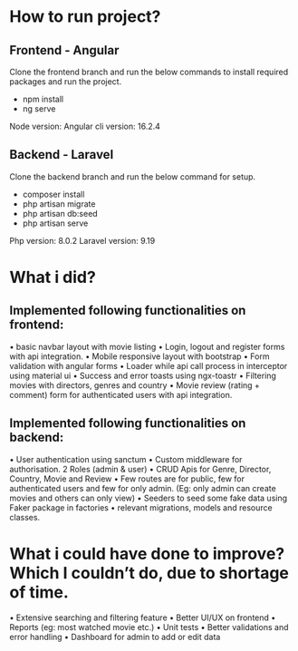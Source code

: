 
# How to run project?


## Frontend - Angular

Clone the frontend branch and run the below commands to install required packages and run the project.

* npm install
* ng serve

Node version: 
Angular cli version: 16.2.4


## Backend - Laravel

Clone the backend branch and run the below command for setup.

* composer install
* php artisan migrate
* php artisan db:seed
* php artisan serve

Php version: 8.0.2
Laravel version: 9.19


# What i did?

## Implemented following functionalities on frontend:
• basic navbar layout with movie listing
• Login, logout and register forms with api integration.
• Mobile responsive layout with bootstrap
• Form validation with angular forms
• Loader while api call process in interceptor using material ui
• Success and error toasts using ngx-toastr
• Filtering movies with directors, genres and country
• Movie review (rating + comment) form for authenticated users with api integration.

## Implemented following functionalities on backend:
• User authentication using sanctum
• Custom middleware for authorisation. 2 Roles (admin & user)
• CRUD Apis for Genre, Director, Country, Movie and Review
• Few routes are for public, few for authenticated users and few for only admin. (Eg: only admin can create movies and others can only view)
• Seeders to seed some fake data using Faker package in factories
• relevant migrations, models and resource classes.



# What i could have done to improve? Which I couldn’t do, due to shortage of time.

• Extensive searching and filtering feature
• Better UI/UX on frontend
• Reports (eg: most watched movie etc.)
• Unit tests
• Better validations and error handling
• Dashboard for admin to add or edit data


